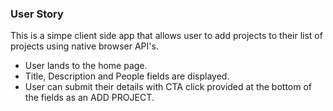 ### User Story

This is a simpe client side app that allows user to add projects to their list of projects using native browser API's. 

- User lands to the home page. 
- Title, Description and People fields are displayed.
- User can submit their details with CTA click provided at the bottom of the fields as an ADD PROJECT.